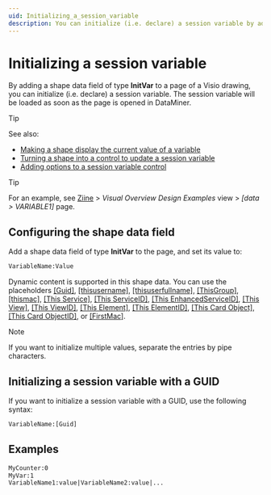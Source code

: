 ```yaml
---
uid: Initializing_a_session_variable
description: You can initialize (i.e. declare) a session variable by adding a shape data field of type InitVar to a page of a Visio drawing.
---
```


# Initializing a session variable

By adding a shape data field of type **InitVar** to a page of a Visio drawing, you can initialize (i.e. declare) a session variable. The session variable will be loaded as soon as the page is opened in DataMiner.

> [!TIP]
> See also:
>
> - [Making a shape display the current value of a variable](xref:Making_a_shape_display_the_current_value_of_a_variable)
> - [Turning a shape into a control to update a session variable](xref:Turning_a_shape_into_a_control_to_update_a_session_variable)
> - [Adding options to a session variable control](xref:Adding_options_to_a_session_variable_control)

> [!TIP]
> For an example, see [Ziine](xref:ZiineDemoSystem) > *Visual Overview Design Examples* view > *[data > VARIABLE1]* page.

## Configuring the shape data field

Add a shape data field of type **InitVar** to the page, and set its value to:

```txt
VariableName:Value
```

Dynamic content is supported in this shape data. You can use the placeholders [\[Guid\]](xref:Placeholders_for_variables_in_shape_data_values#guid), [\[thisusername\]](xref:Placeholders_for_variables_in_shape_data_values#thisusername), [\[thisuserfullname\]](xref:Placeholders_for_variables_in_shape_data_values#thisuserfullname), [\[ThisGroup\]](xref:Placeholders_for_variables_in_shape_data_values#thisgroup), [\[thismac\]](xref:Placeholders_for_variables_in_shape_data_values#thismac), [\[This Service\]](xref:Placeholders_for_variables_in_shape_data_values#this-service), [\[This ServiceID\]](xref:Placeholders_for_variables_in_shape_data_values#this-serviceid), [\[This EnhancedServiceID\]](xref:Placeholders_for_variables_in_shape_data_values#this-enhancedserviceid), [\[This View\]](xref:Placeholders_for_variables_in_shape_data_values#this-view), [\[This ViewID\]](xref:Placeholders_for_variables_in_shape_data_values#this-viewid), [\[This Element\]](xref:Placeholders_for_variables_in_shape_data_values#this-element), [\[This ElementID\]](xref:Placeholders_for_variables_in_shape_data_values#this-elementid), [\[This Card Object\]](xref:Placeholders_for_variables_in_shape_data_values#this-card-object), [\[This Card ObjectID\]](xref:Placeholders_for_variables_in_shape_data_values#this-card-objectid), or [\[FirstMac\]](xref:Placeholders_for_variables_in_shape_data_values#firstmac).

> [!NOTE]
> If you want to initialize multiple values, separate the entries by pipe characters.

## Initializing a session variable with a GUID

If you want to initialize a session variable with a GUID, use the following syntax:

```txt
VariableName:[Guid]
```

## Examples

```txt
MyCounter:0
MyVar:1
VariableName1:value|VariableName2:value|...
```
